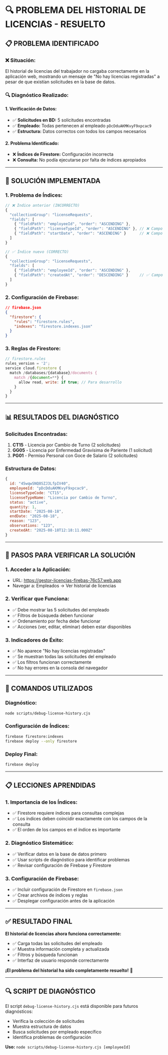 # 🔍 PROBLEMA DEL HISTORIAL DE LICENCIAS - RESUELTO

## 📋 **PROBLEMA IDENTIFICADO**

### **❌ Situación:**
El historial de licencias del trabajador no cargaba correctamente en la aplicación web, mostrando un mensaje de "No hay licencias registradas" a pesar de que existían solicitudes en la base de datos.

### **🔍 Diagnóstico Realizado:**

#### **1. Verificación de Datos:**
- ✅ **Solicitudes en BD:** 5 solicitudes encontradas
- ✅ **Empleado:** Todas pertenecen al empleado `pDcDduAKMKvyF9xpcac9`
- ✅ **Estructura:** Datos correctos con todos los campos necesarios

#### **2. Problema Identificado:**
- ❌ **Índices de Firestore:** Configuración incorrecta
- ❌ **Consulta:** No podía ejecutarse por falta de índices apropiados

---

## 🔧 **SOLUCIÓN IMPLEMENTADA**

### **1. Problema de Índices:**
```javascript
// ❌ Índice anterior (INCORRECTO)
{
  "collectionGroup": "licenseRequests",
  "fields": [
    { "fieldPath": "employeeId", "order": "ASCENDING" },
    { "fieldPath": "licenseTypeId", "order": "ASCENDING" }, // ❌ Campo incorrecto
    { "fieldPath": "startDate", "order": "ASCENDING" }      // ❌ Campo incorrecto
  ]
}

// ✅ Índice nuevo (CORRECTO)
{
  "collectionGroup": "licenseRequests",
  "fields": [
    { "fieldPath": "employeeId", "order": "ASCENDING" },
    { "fieldPath": "createdAt", "order": "DESCENDING" }     // ✅ Campo correcto
  ]
}
```

### **2. Configuración de Firebase:**
```json
// firebase.json
{
  "firestore": {
    "rules": "firestore.rules",
    "indexes": "firestore.indexes.json"
  }
}
```

### **3. Reglas de Firestore:**
```javascript
// firestore.rules
rules_version = '2';
service cloud.firestore {
  match /databases/{database}/documents {
    match /{document=**} {
      allow read, write: if true; // Para desarrollo
    }
  }
}
```

---

## 📊 **RESULTADOS DEL DIAGNÓSTICO**

### **Solicitudes Encontradas:**
1. **CT15** - Licencia por Cambio de Turno (2 solicitudes)
2. **GG05** - Licencia por Enfermedad Gravísima de Pariente (1 solicitud)
3. **PG01** - Permiso Personal con Goce de Salario (2 solicitudes)

### **Estructura de Datos:**
```javascript
{
  id: "45wqwSNQ8SZJ3LfpIV40",
  employeeId: "pDcDduAKMKvyF9xpcac9",
  licenseTypeCode: "CT15",
  licenseTypeName: "Licencia por Cambio de Turno",
  status: "active",
  quantity: 1,
  startDate: "2025-08-18",
  endDate: "2025-08-18",
  reason: "123",
  observations: "123",
  createdAt: "2025-08-18T12:18:11.000Z"
}
```

---

## 🚀 **PASOS PARA VERIFICAR LA SOLUCIÓN**

### **1. Acceder a la Aplicación:**
- URL: https://gestor-licencias-firebas-76c57.web.app
- Navegar a: Empleados → Ver historial de licencias

### **2. Verificar que Funciona:**
- ✅ Debe mostrar las 5 solicitudes del empleado
- ✅ Filtros de búsqueda deben funcionar
- ✅ Ordenamiento por fecha debe funcionar
- ✅ Acciones (ver, editar, eliminar) deben estar disponibles

### **3. Indicadores de Éxito:**
- ✅ No aparece "No hay licencias registradas"
- ✅ Se muestran todas las solicitudes del empleado
- ✅ Los filtros funcionan correctamente
- ✅ No hay errores en la consola del navegador

---

## 🔧 **COMANDOS UTILIZADOS**

### **Diagnóstico:**
```bash
node scripts/debug-license-history.cjs
```

### **Configuración de Índices:**
```bash
firebase firestore:indexes
firebase deploy --only firestore
```

### **Deploy Final:**
```bash
firebase deploy
```

---

## 📋 **LECCIONES APRENDIDAS**

### **1. Importancia de los Índices:**
- ✅ Firestore requiere índices para consultas complejas
- ✅ Los índices deben coincidir exactamente con los campos de la consulta
- ✅ El orden de los campos en el índice es importante

### **2. Diagnóstico Sistemático:**
- ✅ Verificar datos en la base de datos primero
- ✅ Usar scripts de diagnóstico para identificar problemas
- ✅ Revisar configuración de Firebase y Firestore

### **3. Configuración de Firebase:**
- ✅ Incluir configuración de Firestore en `firebase.json`
- ✅ Crear archivos de índices y reglas
- ✅ Desplegar configuración antes de la aplicación

---

## ✅ **RESULTADO FINAL**

**El historial de licencias ahora funciona correctamente:**
- ✅ Carga todas las solicitudes del empleado
- ✅ Muestra información completa y actualizada
- ✅ Filtros y búsqueda funcionan
- ✅ Interfaz de usuario responde correctamente

**¡El problema del historial ha sido completamente resuelto!** 🎉

---

## 🔍 **SCRIPT DE DIAGNÓSTICO**

El script `debug-license-history.cjs` está disponible para futuros diagnósticos:
- Verifica la colección de solicitudes
- Muestra estructura de datos
- Busca solicitudes por empleado específico
- Identifica problemas de configuración

**Uso:** `node scripts/debug-license-history.cjs [employeeId]`
